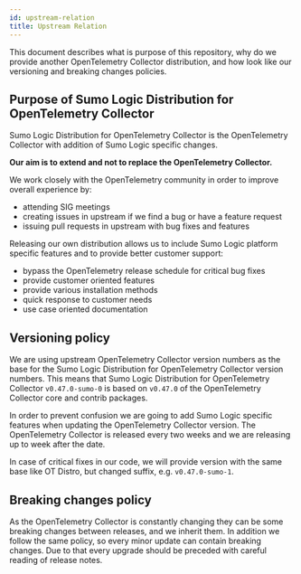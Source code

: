 ```yaml
---
id: upstream-relation
title: Upstream Relation
---
```



This document describes what is purpose of this repository, why do we provide another OpenTelemetry Collector distribution, and how look like our versioning and breaking changes policies.

## Purpose of Sumo Logic Distribution for OpenTelemetry Collector

Sumo Logic Distribution for OpenTelemetry Collector is the OpenTelemetry Collector with addition of Sumo Logic specific changes.

**Our aim is to extend and not to replace the OpenTelemetry Collector.**

We work closely with the OpenTelemetry community in order to improve overall experience by:

- attending SIG meetings
- creating issues in upstream if we find a bug or have a feature request
- issuing pull requests in upstream with bug fixes and features

Releasing our own distribution allows us to include Sumo Logic platform specific features
and to provide better customer support:

- bypass the OpenTelemetry release schedule for critical bug fixes
- provide customer oriented features
- provide various installation methods
- quick response to customer needs
- use case oriented documentation

## Versioning policy

We are using upstream OpenTelemetry Collector version numbers as the base for the Sumo Logic Distribution for OpenTelemetry Collector version numbers. This means that Sumo Logic Distribution for OpenTelemetry Collector `v0.47.0-sumo-0` is based on `v0.47.0` of the OpenTelemetry Collector core and contrib packages.

In order to prevent confusion we are going to add Sumo Logic specific features
when updating the OpenTelemetry Collector version. The OpenTelemetry Collector is released every two weeks and we are releasing up to week after the date.

In case of critical fixes in our code, we will provide version with the same base like OT Distro, but changed suffix, e.g. `v0.47.0-sumo-1`.

## Breaking changes policy

As the OpenTelemetry Collector is constantly changing they can be some breaking changes between releases, and we inherit them. In addition we follow the same policy, so every minor update can contain breaking changes. Due to that every upgrade should be preceded with careful reading of release notes.
